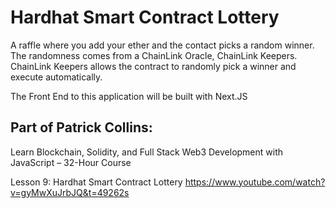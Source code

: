# Hardhat Smart Contract Lottery

A raffle where you add your ether and the contact picks a random winner. The randomness comes from a ChainLink Oracle, ChainLink Keepers. ChainLink Keepers allows the contract to randomly pick a winner and execute automatically.

The Front End to this application will be built with Next.JS

## Part of Patrick Collins:
Learn Blockchain, Solidity, and Full Stack Web3 Development with JavaScript – 32-Hour Course

Lesson 9: Hardhat Smart Contract Lottery
https://www.youtube.com/watch?v=gyMwXuJrbJQ&t=49262s